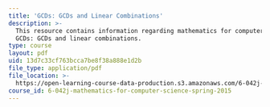 ```yaml
---
title: 'GCDs: GCDs and Linear Combinations'
description: >-
  This resource contains information regarding mathematics for computer science,
  GCDs: GCDs and linear combinations.
type: course
layout: pdf
uid: 13d7c33cf763bcca7be8f38a888e1d2b
file_type: application/pdf
file_location: >-
  https://open-learning-course-data-production.s3.amazonaws.com/6-042j-mathematics-for-computer-science-spring-2015/13d7c33cf763bcca7be8f38a888e1d2b_MIT6_042JS15_GCDsandLinear.pdf
course_id: 6-042j-mathematics-for-computer-science-spring-2015
---
```

